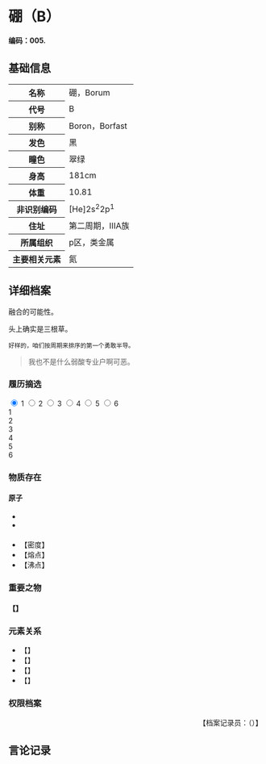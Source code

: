 # 硼（B）

**编码：005.**

## 基础信息

<table id="chara">
	<tr><th>名称</th><td>硼，Borum</td></tr>
  <tr><th>代号</th><td>B</td></tr>
  <tr><th>别称</th><td>Boron，Borfast</td></tr>
  <tr><th>发色</th><td>黑</td></tr>
  <tr><th>瞳色</th><td>翠绿</td></tr>
  <tr><th>身高</th><td>181cm</td></tr>
  <tr><th>体重</th><td>10.81</td></tr>
  <tr><th>非识别编码</th><td>[He]2s<sup>2</sup>2p<sup>1</sup></td></tr>
  <tr><th>住址</th><td>第二周期，ⅢA族</td></tr>
  <tr><th>所属组织</th><td>p区，类金属</td></tr>
  <tr><th>主要相关元素</th><td>氮</td></tr>
</table>

## 详细档案

融合的可能性。

头上确实是三根草。

```
好样的，咱们按周期来排序的第一个勇敢半导。
```

>我也不是什么弱酸专业户啊可恶。

### 履历摘选

<section class="tabs">
	        <input id="tab-1" type="radio" name="radio-set" class="tab-selector-1" checked="checked" />
		    <label for="tab-1" class="tab-label-1">1</label>
	        <input id="tab-2" type="radio" name="radio-set" class="tab-selector-2" />
		    <label for="tab-2" class="tab-label-2">2</label>
	        <input id="tab-3" type="radio" name="radio-set" class="tab-selector-3" />
		    <label for="tab-3" class="tab-label-3">3</label>
	        <input id="tab-4" type="radio" name="radio-set" class="tab-selector-4" />
		    <label for="tab-4" class="tab-label-4">4</label>
          <input id="tab-5" type="radio" name="radio-set" class="tab-selector-5" />
        <label for="tab-5" class="tab-label-5">5</label>
          <input id="tab-6" type="radio" name="radio-set" class="tab-selector-6" />
        <label for="tab-6" class="tab-label-6">6</label>
 <div class="clear-shadow"></div>
	<div class="content">
			<div class="content-1">
		1
	  	</div>
  	  <div class="content-2">
		2
			</div>
			<div class="content-3">
		3
		  </div>
			<div class="content-4">
		4
			</div>
      <div class="content-5">
    5
      </div>
      <div class="content-6">
    6
      </div>
	 </div>     
</section>

### 物质存在

#### 原子

-
-

####


- 【密度】
- 【熔点】
- 【沸点】

### 重要之物

#### 【】

### 元素关系

- 【】
- 【】
- 【】
- 【】

### 权限档案


<p align="right">【档案记录员：（）】</p>

## 言论记录

>
